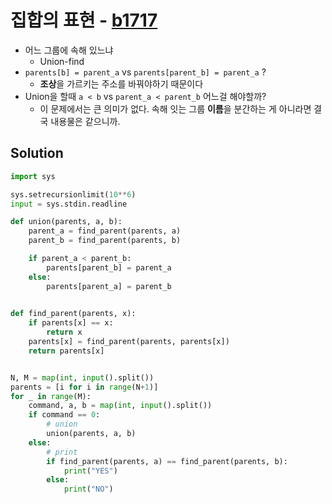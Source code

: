 # 집합의 표현 - [b1717](https://www.acmicpc.net/problem/1717)

- 어느 그룹에 속해 있느냐
    - Union-find 
- `parents[b] = parent_a` vs `parents[parent_b] = parent_a` ?
    - **조상**을 가르키는 주소를 바꿔야하기 때문이다 
- Union을 할때 `a < b` vs `parent_a < parent_b` 어느걸 해야할까?
    - 이 문제에서는 큰 의미가 없다. 속해 잇는 그룹 **이름**을 분간하는 게 아니라면 결국 내용물은 같으니까. 

## Solution

```python
import sys

sys.setrecursionlimit(10**6)
input = sys.stdin.readline

def union(parents, a, b):
    parent_a = find_parent(parents, a)
    parent_b = find_parent(parents, b)

    if parent_a < parent_b:
        parents[parent_b] = parent_a
    else:
        parents[parent_a] = parent_b
    

def find_parent(parents, x):
    if parents[x] == x:
        return x
    parents[x] = find_parent(parents, parents[x])
    return parents[x]


N, M = map(int, input().split())
parents = [i for i in range(N+1)]
for _ in range(M):
    command, a, b = map(int, input().split())
    if command == 0:
        # union
        union(parents, a, b)
    else:
        # print
        if find_parent(parents, a) == find_parent(parents, b):
            print("YES")
        else:
            print("NO")

```

